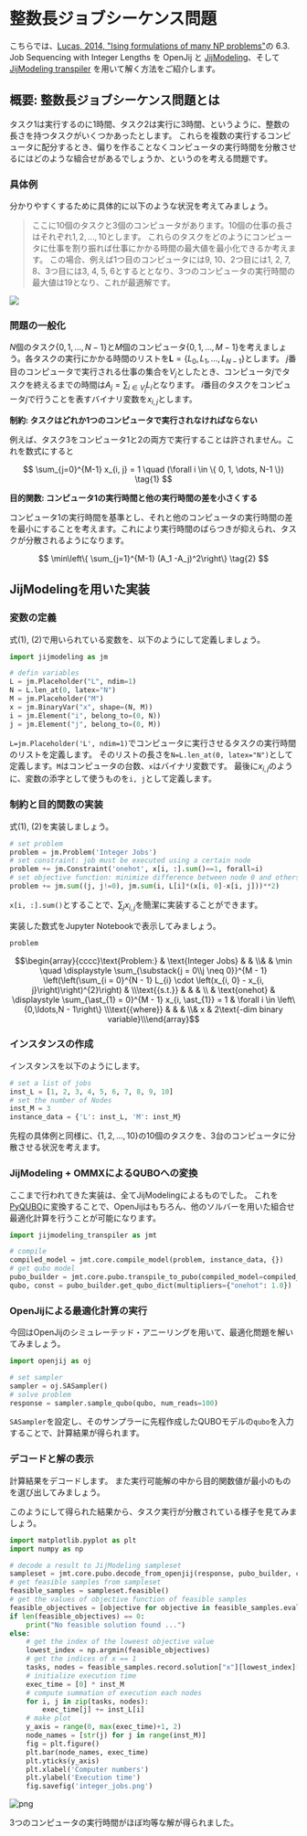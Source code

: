 # 整数長ジョブシーケンス問題

こちらでは、[Lucas, 2014, "Ising formulations of many NP problems"](https://doi.org/10.3389/fphy.2014.00005)の 6.3. Job Sequencing with Integer Lengths を OpenJij と [JijModeling](https://www.ref.documentation.jijzept.com/jijmodeling/)、そして[JijModeling transpiler](https://www.ref.documentation.jijzept.com/jijmodeling-transpiler/) を用いて解く方法をご紹介します。

## 概要: 整数長ジョブシーケンス問題とは

タスク1は実行するのに1時間、タスク2は実行に3時間、というように、整数の長さを持つタスクがいくつかあったとします。
これらを複数の実行するコンピュータに配分するとき、偏りを作ることなくコンピュータの実行時間を分散させるにはどのような組合せがあるでしょうか、というのを考える問題です。

### 具体例

分かりやすくするために具体的に以下のような状況を考えてみましょう。 

> ここに10個のタスクと3個のコンピュータがあります。10個の仕事の長さはそれぞれ$1, 2, \dots, 10$とします。
> これらのタスクをどのようにコンピュータに仕事を割り振れば仕事にかかる時間の最大値を最小化できるか考えます。
> この場合、例えば1つ目のコンピュータには9, 10、2つ目には1, 2, 7, 8、3つ目には3, 4, 5, 6とするととなり、3つのコンピュータの実行時間の最大値は19となり、これが最適解です。

![](../../../assets/integer_jobs_01.png)

### 問題の一般化

$N$個のタスク$\{0, 1, \dots, N-1\}$と$M$個のコンピュータ$\{0, 1, \dots, M-1\}$を考えましょう。各タスクの実行にかかる時間のリストを$\bm{L} = \{L_0, L_1, \dots, L_{N-1}\}$とします。
$j$番目のコンピュータで実行される仕事の集合を$V_j$としたとき、コンピュータ$j$でタスクを終えるまでの時間は$A_j = \sum_{i \in V_j} L_i$となります。
$i$番目のタスクをコンピュータ$j$で行うことを表すバイナリ変数を$x_{i, j}$とします。

**制約: タスクはどれか1つのコンピュータで実行されなければならない**

例えば、タスク3をコンピュータ1と2の両方で実行することは許されません。これを数式にすると

$$
\sum_{j=0}^{M-1} x_{i, j} = 1 \quad (\forall i \in \{ 0, 1, \dots, N-1 \})
\tag{1}
$$

**目的関数: コンピュータ1の実行時間と他の実行時間の差を小さくする**

コンピュータ1の実行時間を基準とし、それと他のコンピュータの実行時間の差を最小にすることを考えます。これにより実行時間のばらつきが抑えられ、タスクが分散されるようになります。

$$
\min\left\{ \sum_{j=1}^{M-1} (A_1 -A_j)^2\right\} 
\tag{2}
$$

## JijModelingを用いた実装

### 変数の定義

式(1), (2)で用いられている変数を、以下のようにして定義しましょう。


```python
import jijmodeling as jm

# defin variables
L = jm.Placeholder("L", ndim=1)
N = L.len_at(0, latex="N")
M = jm.Placeholder("M")
x = jm.BinaryVar("x", shape=(N, M))
i = jm.Element("i", belong_to=(0, N))
j = jm.Element("j", belong_to=(0, M))
```

`L=jm.Placeholder('L', ndim=1)`でコンピュータに実行させるタスクの実行時間のリストを定義します。
そのリストの長さを`N=L.len_at(0, latex="N")`として定義します。`M`はコンピュータの台数、`x`はバイナリ変数です。
最後に$x_{i, j}$のように、変数の添字として使うものを`i, j`として定義します。

### 制約と目的関数の実装

式(1), (2)を実装しましょう。


```python
# set problem
problem = jm.Problem('Integer Jobs')
# set constraint: job must be executed using a certain node
problem += jm.Constraint('onehot', x[i, :].sum()==1, forall=i)
# set objective function: minimize difference between node 0 and others
problem += jm.sum((j, j!=0), jm.sum(i, L[i]*(x[i, 0]-x[i, j]))**2)
```

`x[i, :].sum()`とすることで、$\sum_j x_{i, j}$を簡潔に実装することができます。

実装した数式をJupyter Notebookで表示してみましょう。


```python
problem
```




$$\begin{array}{cccc}\text{Problem:} & \text{Integer Jobs} & & \\& & \min \quad \displaystyle \sum_{\substack{j = 0\\j \neq 0}}^{M - 1} \left(\left(\sum_{i = 0}^{N - 1} L_{i} \cdot \left(x_{i, 0} - x_{i, j}\right)\right)^{2}\right) & \\\text{{s.t.}} & & & \\ & \text{onehot} & \displaystyle \sum_{\ast_{1} = 0}^{M - 1} x_{i, \ast_{1}} = 1 & \forall i \in \left\{0,\ldots,N - 1\right\} \\\text{{where}} & & & \\& x & 2\text{-dim binary variable}\\\end{array}$$



### インスタンスの作成

インスタンスを以下のようにします。


```python
# set a list of jobs
inst_L = [1, 2, 3, 4, 5, 6, 7, 8, 9, 10]
# set the number of Nodes
inst_M = 3
instance_data = {'L': inst_L, 'M': inst_M}
```

先程の具体例と同様に、$\{1, 2, \dots, 10\}$の10個のタスクを、3台のコンピュータに分散させる状況を考えます。

### JijModeling + OMMXによるQUBOへの変換

ここまで行われてきた実装は、全てJijModelingによるものでした。
これを[PyQUBO](https://pyqubo.readthedocs.io/en/latest/)に変換することで、OpenJijはもちろん、他のソルバーを用いた組合せ最適化計算を行うことが可能になります。


```python
import jijmodeling_transpiler as jmt

# compile
compiled_model = jmt.core.compile_model(problem, instance_data, {})
# get qubo model
pubo_builder = jmt.core.pubo.transpile_to_pubo(compiled_model=compiled_model, relax_method=jmt.core.pubo.RelaxationMethod.AugmentedLagrangian)
qubo, const = pubo_builder.get_qubo_dict(multipliers={"onehot": 1.0})
```

### OpenJijによる最適化計算の実行

今回はOpenJijのシミュレーテッド・アニーリングを用いて、最適化問題を解いてみましょう。


```python
import openjij as oj

# set sampler
sampler = oj.SASampler()
# solve problem
response = sampler.sample_qubo(qubo, num_reads=100)
```

`SASampler`を設定し、そのサンプラーに先程作成したQUBOモデルの`qubo`を入力することで、計算結果が得られます。

### デコードと解の表示

計算結果をデコードします。
また実行可能解の中から目的関数値が最小のものを選び出してみましょう。

このようにして得られた結果から、タスク実行が分散されている様子を見てみましょう。


```python
import matplotlib.pyplot as plt
import numpy as np

# decode a result to JijModeling sampleset
sampleset = jmt.core.pubo.decode_from_openjij(response, pubo_builder, compiled_model)
# get feasible samples from sampleset
feasible_samples = sampleset.feasible()
# get the values of objective function of feasible samples
feasible_objectives = [objective for objective in feasible_samples.evaluation.objective]
if len(feasible_objectives) == 0:
    print("No feasible solution found ...")
else:
    # get the index of the loweest objective value
    lowest_index = np.argmin(feasible_objectives)
    # get the indices of x == 1
    tasks, nodes = feasible_samples.record.solution["x"][lowest_index][0]
    # initialize execution time
    exec_time = [0] * inst_M
    # compute summation of execution each nodes
    for i, j in zip(tasks, nodes):
        exec_time[j] += inst_L[i]
    # make plot
    y_axis = range(0, max(exec_time)+1, 2)
    node_names = [str(j) for j in range(inst_M)]
    fig = plt.figure()
    plt.bar(node_names, exec_time)
    plt.yticks(y_axis)
    plt.xlabel('Computer numbers')
    plt.ylabel('Execution time')
    fig.savefig('integer_jobs.png')
```


    
![png](integer_jobs_files/integer_jobs_17_0.png)
    


3つのコンピュータの実行時間がほぼ均等な解が得られました。


